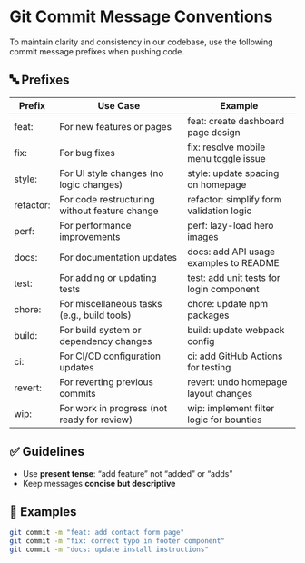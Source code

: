 # Git Commit Message Conventions

To maintain clarity and consistency in our codebase, use the following commit message prefixes when pushing code.

## 🔤 Prefixes

| Prefix     | Use Case                                      | Example                                      |
|------------|-----------------------------------------------|----------------------------------------------|
| feat:      | For new features or pages                     | feat: create dashboard page design           |
| fix:       | For bug fixes                                 | fix: resolve mobile menu toggle issue        |
| style:     | For UI style changes (no logic changes)       | style: update spacing on homepage            |
| refactor:  | For code restructuring without feature change | refactor: simplify form validation logic     |
| perf:      | For performance improvements                  | perf: lazy-load hero images                  |
| docs:      | For documentation updates                     | docs: add API usage examples to README       |
| test:      | For adding or updating tests                  | test: add unit tests for login component     |
| chore:     | For miscellaneous tasks (e.g., build tools)   | chore: update npm packages                   |
| build:     | For build system or dependency changes        | build: update webpack config                 |
| ci:        | For CI/CD configuration updates               | ci: add GitHub Actions for testing           |
| revert:    | For reverting previous commits                | revert: undo homepage layout changes         |
| wip:       | For work in progress (not ready for review)   | 	wip: implement filter logic for bounties    |

## ✅ Guidelines

- Use **present tense**: “add feature” not “added” or “adds”
- Keep messages **concise but descriptive**

## 🔧 Examples

```bash
git commit -m "feat: add contact form page"
git commit -m "fix: correct typo in footer component"
git commit -m "docs: update install instructions"
